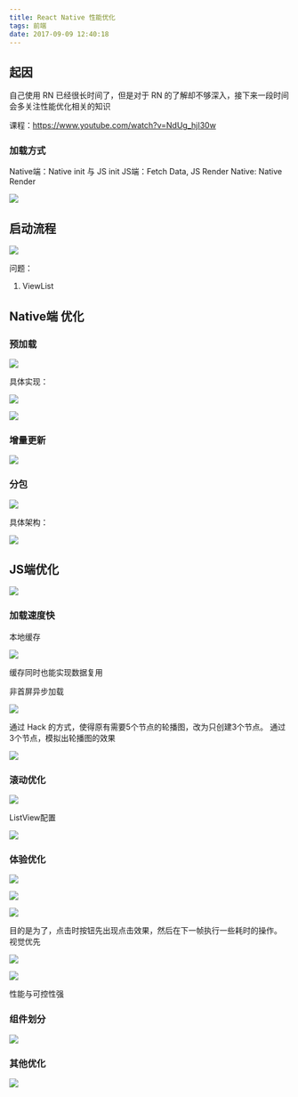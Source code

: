 ```yaml
---
title: React Native 性能优化
tags: 前端
date: 2017-09-09 12:40:18
---
```


## 起因

自己使用 RN 已经很长时间了，但是对于 RN 的了解却不够深入，接下来一段时间会多关注性能优化相关的知识

课程：https://www.youtube.com/watch?v=NdUg_hjI30w

### 加载方式

Native端：Native init 与 JS init
JS端：Fetch Data, JS Render
Native: Native Render

![](http://7xoxxe.com1.z0.glb.clouddn.com/2017-09-09-035325.jpg)

## 启动流程

![](http://7xoxxe.com1.z0.glb.clouddn.com/2017-09-09-035558.jpg)

问题：

1. ViewList

## Native端 优化

### 预加载

![](http://7xoxxe.com1.z0.glb.clouddn.com/2017-09-09-035717.jpg)

具体实现：

![](http://7xoxxe.com1.z0.glb.clouddn.com/2017-09-09-035929.jpg)

![](http://7xoxxe.com1.z0.glb.clouddn.com/2017-09-09-040000.jpg)

### 增量更新

![](http://7xoxxe.com1.z0.glb.clouddn.com/2017-09-09-040015.jpg)

### 分包

![](http://7xoxxe.com1.z0.glb.clouddn.com/2017-09-09-040053.jpg)

具体架构：

![](http://7xoxxe.com1.z0.glb.clouddn.com/2017-09-09-040134.jpg) 

## JS端优化

![](http://7xoxxe.com1.z0.glb.clouddn.com/2017-09-09-043608.jpg)

### 加载速度快

本地缓存

![](http://7xoxxe.com1.z0.glb.clouddn.com/2017-09-09-043656.jpg)

缓存同时也能实现数据复用

非首屏异步加载

![](http://7xoxxe.com1.z0.glb.clouddn.com/2017-09-09-043823.jpg)

通过 Hack 的方式，使得原有需要5个节点的轮播图，改为只创建3个节点。
通过3个节点，模拟出轮播图的效果

![](http://7xoxxe.com1.z0.glb.clouddn.com/2017-09-09-043849.jpg)

### 滚动优化

![](http://7xoxxe.com1.z0.glb.clouddn.com/2017-09-09-044031.jpg)

ListView配置

![](http://7xoxxe.com1.z0.glb.clouddn.com/2017-09-09-044054.jpg)

### 体验优化

![](http://7xoxxe.com1.z0.glb.clouddn.com/2017-09-09-044202.jpg)

![](http://7xoxxe.com1.z0.glb.clouddn.com/2017-09-09-044222.jpg)

![](http://7xoxxe.com1.z0.glb.clouddn.com/2017-09-09-044239.jpg)

目的是为了，点击时按钮先出现点击效果，然后在下一帧执行一些耗时的操作。
视觉优先

![](http://7xoxxe.com1.z0.glb.clouddn.com/2017-09-09-044350.jpg)

![](http://7xoxxe.com1.z0.glb.clouddn.com/2017-09-09-044407.jpg)

性能与可控性强

### 组件划分

![](http://7xoxxe.com1.z0.glb.clouddn.com/2017-09-09-044429.jpg)

### 其他优化

![](http://7xoxxe.com1.z0.glb.clouddn.com/2017-09-09-044518.jpg)